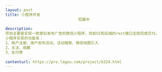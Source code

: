 ```yaml
---                
layout: post       
title: 小程序开发
                                招募中
           
description: 
项目主要是实现一款类似发布广告的微信小程序，目前UI和后端的rest接口全部完成交付。
小程序实现的功能有：
1、用户注册、用户发布活动、活动搜索、微信地图引入
2、关注、收藏
3、支付等
     
contenturl: https://pro.lagou.com/project/6324.html      
---                 
```

